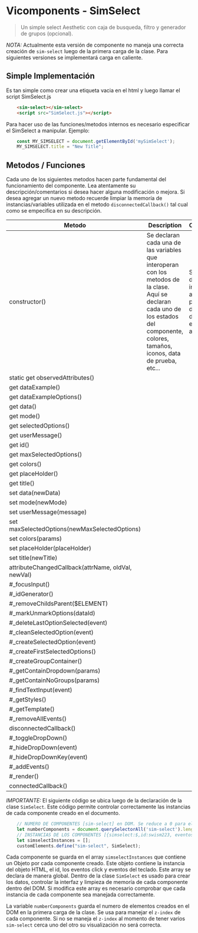 # Vicomponents - SimSelect
> Un simple select Aesthetic con caja de busqueda, filtro y generador de grupos (opcional).

*NOTA:* Actualmente esta versión de componente no maneja una correcta creación de `sim-select` luego de la primera carga de la clase. Para siguientes versiones se implementará carga en caliente.


## Simple Implementación
Es tan simple como crear una etiqueta vacia en el html <sim-select></sim-select> y luego llamar el script SimSelect.js
```html
    <sim-select></sim-select>
    <script src="SimSelect.js"></script>
```

Para hacer uso de las funciones/metodos internos es necesario especificar el SimSelect a manipular. Ejemplo:
```JavaScript
    const MY_SIMSELECT = document.getElementById('mySimSelect');
    MY_SIMSELECT.title = "New Title";
```


## Metodos / Funciones

Cada uno de los siguientes metodos hacen parte fundamental del funcionamiento del componente. Lea atentamente su descripción/comentarios si desea hacer alguna modificación o mejora. Si desea agregar un nuevo metodo recuerde limpiar la memoría de instancias/variables utilizada en el metodo `disconnectedCallback()` tal cual como se empecifica en su descripción.

|Metodo|Description|Comments|
|---|---|---|
|constructor()| Se declaran cada una de las variables que interoperan con los metodos de la clase. Aquí se declaran cada uno de los estados del componente, colores, tamaños, iconos, data de prueba, etc...  | Si se desea iniciar algún valor por defecto, se debe especificar aquí.|
|static get observedAttributes()| | |
|get dataExample() | | |
|get dataExampleOptions() | | |
|get data()| | |
|get mode() | | |
|get selectedOptions()| | |
|get userMessage()| | |
|get id()| | |
|get maxSelectedOptions()| | |
|get colors() | | |
|get placeHolder()| | |
|get title()| | |
|set data(newData)| | |
|set mode(newMode)| | |
|set userMessage(message)| | |
|set maxSelectedOptions(newMaxSelectedOptions) | | |
|set colors(params) | | |
|set placeHolder(placeHolder) | | |
|set title(newTitle) | | |
|attributeChangedCallback(attrName, oldVal, newVal)| | |
|#_focusInput()| | |
|#_idGenerator() | | |
|#_removeChildsParent($ELEMENT) | | |
|#_markUnmarkOptions(dataId)| | |
|#_deleteLastOptionSelected(event) | | |
|#_cleanSelectedOption(event)| | |
|#_createSelectedOption(event)| | |
|#_createFirstSelectedOptions()| | |
|#_createGroupContainer()| | |
|#_getContainDropdown(params)| | |
|#_getContainNoGroups(params) | | |
|#_findTextInput(event) | | |
|#_getStyles() | | |
|#_getTemplate() | | |
|#_removeAllEvents() | | |
|disconnectedCallback()| | |
|#_toggleDropDown() | | |
|#_hideDropDown(event) | | |
|#_hideDropDownKey(event) | | |
|#_addEvents()| | |
|#_render() | | |
|connectedCallback() | | |


*IMPORTANTE:* El siguiente código se ubica luego de la declaración de la clase `SimSelect`. Este código permite controlar correctamente las instancias de cada componente creado en el documento.

```JavaScript
    // NUMERO DE COMPONENTES [sim-select] en DOM. Se reduce a 0 para el manejo del z-index
    let numberComponents = document.querySelectorAll('sim-select').length;
    // INSTANCIAS DE LOS COMPONENTES [{simselect:$,id:swism223, eventosclick:[{elemento:event}],eventoskeys:[{elemento:event}]},...]
    let simselectInstances = [];
    customElements.define("sim-select", SimSelect);
```

Cada componente se guarda en el array `simselectInstances` que contiene un Objeto por cada componente creado. Este objeto contiene la instancia del objeto HTML, el id, los eventos click y eventos del teclado. Este array se declara de manera global. Dentro de la clase `SimSelect` es usado para crear los datos, controlar la interfaz y limpieza de memoría de cada componente dentro del DOM. Si modifica este array es necesario comprobar que cada instancia de cada componente sea manejada correctamente.

La variable `numberComponents` guarda el numero de elementos creados en el DOM en la primera carga de la clase. Se usa para manejar el `z-index` de cada componente. Si no se maneja el `z-index` al momento de tener varios `sim-select` cerca uno del otro su visualización no será correcta.
